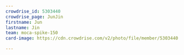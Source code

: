 ```yaml
---
crowdrise_id: 5303440
crowdrise_page: JunJin
firstname: Jun  
lastname: Jin
team: moca-spike-150
card-image: https://cdn.crowdrise.com/v2/photo/file/member/5303440

---
```

